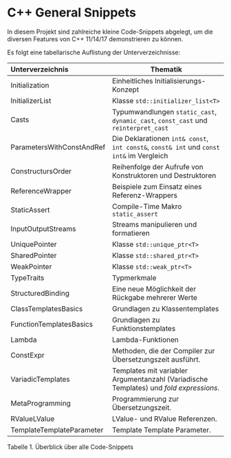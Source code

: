 # C++ General Snippets

In diesem Projekt sind zahlreiche kleine Code-Snippets abgelegt, um die diversen Features von C++ 11/14/17 demonstrieren zu können.

Es folgt eine tabellarische Auflistung der Unterverzeichnisse:

| Unterverzeichnis | Thematik |
|:-------------- |-----------------------------------------|
| Initialization | Einheitliches Initialisierungs-Konzept |
| InitializerList | Klasse `std::initializer_list<T>` |
| Casts | Typumwandlungen `static_cast`, `dynamic_cast`, `const_cast` und `reinterpret_cast` |
| ParametersWithConstAndRef | Die Deklarationen `int& const`, `int const&`, `const& int` und `const int&` im Vergleich |
| ConstructursOrder | Reihenfolge der Aufrufe von Konstruktoren und Destruktoren |
| ReferenceWrapper  | Beispiele zum Einsatz eines Referenz-Wrappers |
| StaticAssert | Compile-Time Makro `static_assert` |
| InputOutputStreams | Streams manipulieren und formatieren |
| UniquePointer | Klasse `std::unique_ptr<T>` |
| SharedPointer | Klasse `std::shared_ptr<T>` |
| WeakPointer | Klasse `std::weak_ptr<T>` |
| TypeTraits | Typmerkmale |
| StructuredBinding | Eine neue Möglichkeit der Rückgabe mehrerer Werte |
| ClassTemplatesBasics | Grundlagen zu Klassentemplates |
| FunctionTemplatesBasics | Grundlagen zu Funktionstemplates |
| Lambda | Lambda-Funktionen |
| ConstExpr | Methoden, die der Compiler zur Übersetzungszeit ausführt. |
| VariadicTemplates | Templates mit variabler Argumentanzahl (Variadische Templates) und *fold expressions*. |
| MetaProgramming | Programmierung zur Übersetzungszeit. |
| RValueLValue | LValue- und RValue Referenzen. |
| TemplateTemplateParameter | Template Template Parameter. |

Tabelle 1. Überblick über alle Code-Snippets
